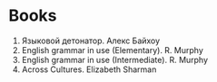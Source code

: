 # Books
1. Языковой детонатор. Алекс Байхоу
2. English grammar in use (Elementary). R. Murphy
3. English grammar in use (Intermediate). R. Murphy
4. Across Cultures. Elizabeth Sharman
